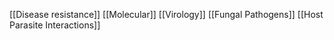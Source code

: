 [[Disease resistance]]
[[Molecular]]
[[Virology]]
[[Fungal Pathogens]]
[[Host Parasite Interactions]]
